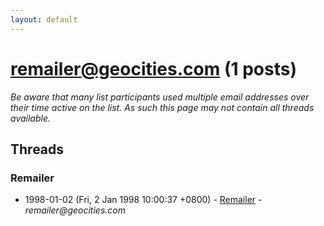 ```yaml
---
layout: default
---
```


# remailer@geocities.com (1 posts)

_Be aware that many list participants used multiple email addresses over their time active on the list. As such this page may not contain all threads available._

## Threads

### Remailer
+ 1998-01-02 (Fri, 2 Jan 1998 10:00:37 +0800) - [Remailer](/archive/1998/01/a6ea858fed4d4cca84b3b6b9d79981b16c41b9b101a4d28e909cdf0894c5b526) - _remailer@geocities.com_

